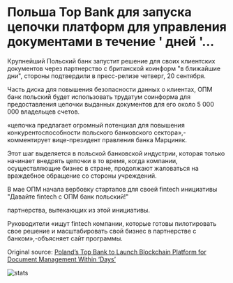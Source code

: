 # Польша Top Bank для запуска цепочки платформ для управления документами в течение ' дней '...

Крупнейший Польский банк запустит решение для своих клиентских документов через партнерство с британской коинформ "в ближайшие дни", стороны подтвердили в пресс-релизе четверг, 20 сентября.

Часть диска для повышения безопасности данных о клиентах, ОПМ банк польский будет использовать трудатум соинформа для предоставления цепочки выданных документов для его около 5 000 000 владельцев счетов.

«цепочка предлагает огромный потенциал для повышения конкурентоспособности польского банковского сектора»,-комментирует вице-президент правления банка Марциняк.

Этот шаг выделяется в польской банковской индустрии, которая только начинает внедрять цепочки в то время, когда компании, осуществляющие бизнес в стране, продолжают жаловаться на враждебное обращение со стороны учреждений.

В мае ОПМ начала вербовку стартапов для своей fintech инициативы "Давайте fintech с ОПМ банк польский!"

партнерства, вытекающих из этой инициативы.

Руководители «ищут fintech компании, которые готовы пилотировать свое решение и масштабировать свой бизнес в партнерстве с банком»,-объясняет сайт программы.

Original source: [Poland’s Top Bank to Launch Blockchain Platform for Document Management Within ‘Days’](https://cointelegraph.com/news/polands-top-bank-to-launch-blockchain-platform-for-document-management-within-days)

![stats](https://c.statcounter.com/11760860/0/a89fa40b/1/ "stats")